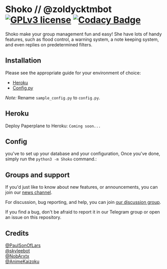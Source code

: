# Shoko // @zoldycktmbot  [![GPLv3 license](https://img.shields.io/badge/License-GPLv3-blue.svg)](http://perso.crans.org/besson/LICENSE.html) [![Codacy Badge](https://api.codacy.com/project/badge/Grade/e96f7c790e574fa0ab2f774ceff6b8ef)](https://app.codacy.com/manual/anilchauhanxda/allukabot?utm_source=github.com&utm_medium=referral&utm_content=anilchauhanxda/allukabot&utm_campaign=Badge_Grade_Dashboard)

Shoko make your group management fun and easy!
She have lots of handy features, such as flood control, a warning system, a note keeping system, and even replies on predetermined filters.

## Installation
Please see the appropriate guide for your environment of choice:
* [Heroku](#heroku)
* [Config.py](#config)

*Note:* Rename `sample_config.py` to `config.py`.

## Heroku
Deploy Paperplane to Heroku:
`Coming soon...`

## Config
you've to set up your database and your configuration, Once you've done, simply run the `python3 -m Shoko` command.:

## Groups and support

If you'd just like to know about new features, or announcements, you can join our [news channel](https://t.me/Shokotm).

For discussion, bug reporting, and help, you can join [our discussion group](https://t.me/Shokosupport).

If you find a bug, don't be afraid to report it in our Telegram group or open an issue on this repository.

## Credits
[@PaulSonOfLars](https://github.com/PaulSonOfLars/tgbot) <br>
[@skyleebot](https://github.com/SensiPeeps/skyleebot) <br>
[@NobArxtx](https://github.com/NobArxtx) <br>
[@AnimeKaizoku](https://github.com/AnimeKaizoku/SaitamaRobot)
